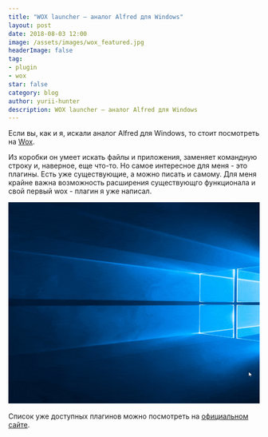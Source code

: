 ```yaml
---
title: "WOX launcher – аналог Alfred для Windows"
layout: post
date: 2018-08-03 12:00
image: /assets/images/wox_featured.jpg
headerImage: false
tag:
- plugin
- wox
star: false
category: blog
author: yurii-hunter
description: WOX launcher – аналог Alfred для Windows
---
```

Если вы, как и я, искали аналог Alfred для Windows, то стоит посмотреть на [Wox](http://www.wox.one/).

Из коробки он умеет искать файлы и приложения, заменяет командную строку и, наверное, еще что-то. Но самое интересное для меня - это плагины. Есть уже существующие, а можно писать и самому. Для меня крайне важна возможность расширения существующго функционала и свой первый wox - плагин я уже написал.

![alfred](/assets/images/alfred.gif)

Список уже доступных плагинов можно посмотреть на [официальном сайте](http://www.wox.one/).